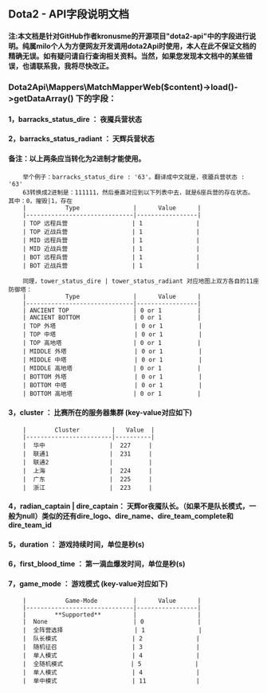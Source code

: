## Dota2 - API字段说明文档
#### 注:本文档是针对GitHub作者kronusme的开源项目"dota2-api"中的字段进行说明。纯属milo个人为方便网友开发调用dota2Api时使用，本人在此不保证文档的精确无误。如有疑问请自行查询相关资料。当然，如果您发现本文档中的某些错误，也请联系我，我将尽快改正。
                          
### Dota2Api\Mappers\MatchMapperWeb($content)->load()->getDataArray() 下的字段：
                          
#### 1，barracks_status_dire    ：  夜魇兵营状态
#### 2，barracks_status_radiant ：  天辉兵营状态
####  备注：以上两条应当转化为2进制才能使用。

        举个例子：barracks_status_dire : '63'。翻译成中文就是，夜靥兵营状态 : '63'
        63转换成2进制是：111111，然后垂直对应到以下列表中去，就是6座兵营的存在状态。其中：0，摧毁|1，存在
        |           Type               |      Value      |
        |------------------------------|-----------------|
        | TOP 远程兵营                  | 1               |
        | TOP 近战兵营                  | 1               |
        | MID 远程兵营                  | 1               |
        | MID 近战兵营                  | 1               |
        | BOT 远程兵营                  | 1               |
        | BOT 近战兵营                  | 1               |
        
        同理，tower_status_dire | tower_status_radiant 对应地图上双方各自的11座防御塔：
        |           Type               |      Value      |
        |------------------------------|-----------------|
        | ANCIENT TOP                  | 0 or 1          |
        | ANCIENT BOTTOM               | 0 or 1          |
        | TOP 外塔                      | 0 or 1          |
        | TOP 中塔                      | 0 or 1          |
        | TOP 高地塔                    | 0 or 1          |
        | MIDDLE 外塔                   | 0 or 1          |
        | MIDDLE 中塔                   | 0 or 1          |
        | MIDDLE 高地塔                 | 0 or 1          |
        | BOTTOM 外塔                   | 0 or 1          |
        | BOTTOM 中塔                   | 0 or 1          |
        | BOTTOM 高地塔                 | 0 or 1          |


#### 3，cluster     ：  比赛所在的服务器集群 (key-value对应如下)
        |        Cluster         |   Value  |
        |------------------------|----------|
        |  华中                  |  227     |
        |  联通1                 |  231     |
        |  联通2                 |          | 
        |  上海                  |  224     | 
        |  广东                  |  225     | 
        |  浙江                  |  223     |

#### 4，radian_captain | dire_captain：  天辉or夜魇队长。（如果不是队长模式，一般为null）类似的还有dire_logo、dire_name、dire_team_complete和dire_team_id
#### 5，duration    ： 游戏持续时间，单位是秒(s)
#### 6，first_blood_time ： 第一滴血爆发时间，单位是秒(s)
#### 7，game_mode   ： 游戏模式 (key-value对应如下)
        |           Game-Mode          |      Value      |
        |------------------------------|-----------------|
        |        **Supported**         |                 |
        |  None                        | 0               |
        |  全阵营选择                    | 1               |
        |  队长模式                     | 2               |
        |  随机征召                     | 3               |
        |  单人模式                     | 4               |
        |  全随机模式                   | 5               |        
        |  单人模式                     | 4               |        
        |  单中模式                     | 11              |